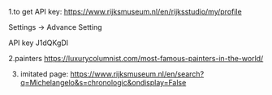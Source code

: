 
1.to get API key:
https://www.rijksmuseum.nl/en/rijksstudio/my/profile

Settings -> Advance Setting

API key J1dQKgDI

2.painters
https://luxurycolumnist.com/most-famous-painters-in-the-world/

3. imitated page: https://www.rijksmuseum.nl/en/search?q=Michelangelo&s=chronologic&ondisplay=False